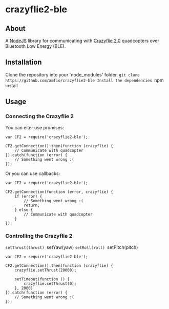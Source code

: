 # crazyflie2-ble
## About
A [NodeJS](https://nodejs.org) library for communicating with [Crazyflie 2.0](https://www.bitcraze.io/crazyflie-2/) quadcopters over Bluetooth Low Energy (BLE).

## Installation
Clone the repository into your 'node_modules' folder.
`git clone https://github.com/amfio/crazyflie2-ble
Install the dependencies
`npm install

## Usage
### Connecting the Crazyflie 2
You can eiter use promises:

	var CF2 = require('crazyflie2-ble');

	CF2.getConnection().then(function (crazyflie) {
	  	// Communicate with quadcopter
	}).catch(function (error) {
		// Something went wrong :(
	});

Or you can use callbacks:

	var CF2 = require('crazyflie2-ble');

	CF2.getConnection(function (error, crazyflie) {
	  	if (error) {
	  		// Something went wrong :(
	  		return;
	  	} else {
			// Communicate with quadcopter
		}
	});

### Controlling the Crazyflie 2
`setThrust(thrust)
`setYaw(yaw)
`setRoll(roll)
`setPitch(pitch)

	var CF2 = require('crazyflie2-ble');

	CF2.getConnection().then(function (crazyflie) {
	  	crazyflie.setThrust(20000);

	  	setTimeout(function () {
	  		crazyflie.setThrust(0);
  		}, 2000)
	}).catch(function (error) {
		// Something went wrong :(
	});
